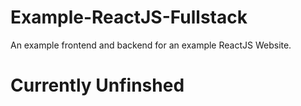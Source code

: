 # Example-ReactJS-Fullstack
An example frontend and backend for an example ReactJS Website.

# Currently Unfinshed
